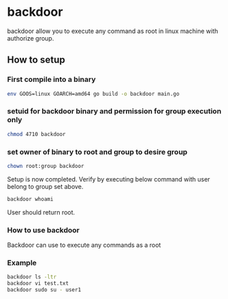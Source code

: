 # backdoor

backdoor allow you to execute any command as root in linux machine with authorize group.

## How to setup

### First compile into a binary

```bash
env GOOS=linux GOARCH=amd64 go build -o backdoor main.go
```

### setuid for backdoor binary and permission for group execution only

```bash
chmod 4710 backdoor
```

### set owner of binary to root and group to desire group

```bash
chown root:group backdoor
```

Setup is now completed. Verify by executing below command with user belong to group set above.

```bash
backdoor whoami
```

User should return root.

### How to use backdoor

Backdoor can use to execute any commands as a root

### Example

```bash
backdoor ls -ltr
backdoor vi test.txt
backdoor sudo su - user1
```
